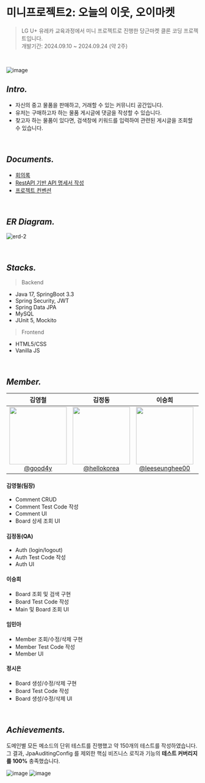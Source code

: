 # 미니프로젝트2: 오늘의 이웃, 오이마켓
> LG U+ 유레카 교육과정에서 미니 프로젝트로 진행한 당근마켓 클론 코딩 프로젝트입니다. <br />
> 개발기간: 2024.09.10 ~ 2024.09.24 (약 2주)
<br />

![image](https://github.com/user-attachments/assets/b8dffa59-3570-4e8c-a4fa-56d6dfad9129)

## _Intro._
- 자신의 중고 물품을 판매하고, 거래할 수 있는 커뮤니티 공간입니다.
- 유저는 구매하고자 하는 물품 게시글에 댓글을 작성할 수 있습니다.
- 찾고자 하는 물품이 있다면, 검색창에 키워드를 입력하여 관련된 게시글을 조회할 수 있습니다.

<br />

## _Documents._
- [회의록](https://jet-glue-2e7.notion.site/3fbe0b007902411d8d3f69b29ccbd026?pvs=4)
- [RestAPI 기반 API 명세서 작성](https://jet-glue-2e7.notion.site/API-65e1b23508844534a3940ae5261a2744?pvs=4)
- [프로젝트 컨벤션](https://jet-glue-2e7.notion.site/RULES-be85d4478f2747b0be93ddabf286d58e?pvs=4)

<br />

## _ER Diagram._
![erd-2](https://github.com/user-attachments/assets/71bbbfad-97ce-43b7-b601-642334e78ad9)

<br />

## _Stacks._
> Backend
- Java 17, SpringBoot 3.3
- Spring Security, JWT
- Spring Data JPA
- MySQL
- JUnit 5, Mockito

> Frontend
- HTML5/CSS
- Vanilla JS

<br />

## _Member._

<div align="center">
  
| **김영철** | **김정동** | **이승희** | **임민아** | **정시은** |
| :------: |  :------: | :------: | :------: | :------: |
| [<img src="https://github.com/user-attachments/assets/4661e9b5-5450-4f5c-8051-282bd7e7abd2" height=150 width=150> <br/> @good4y](https://github.com/good4y) | [<img src="https://avatars.githubusercontent.com/u/115388726?v=4" height=150 width=150> <br/> @hellokorea](https://github.com/hellokorea) | [<img src="https://avatars.githubusercontent.com/u/87460638?v=4" height=150 width=150> <br/> @leeseunghee00](https://github.com/leeseunghee00) | [<img src="https://github.com/user-attachments/assets/58c8732a-6c72-49b7-ae7f-61bf2c32696b" height=150 width=150> <br/> @01MINAH](https://github.com/01MINAH) | [<img src="https://avatars.githubusercontent.com/u/80161733?v=4" height=150 width=150> <br/> @Sieun53](https://github.com/Sieun53) |

</div>

#### 김영철(팀장)
- Comment CRUD
- Comment Test Code 작성
- Comment UI
- Board 상세 조회 UI

#### 김정동(QA)
- Auth (login/logout)
- Auth Test Code 작성
- Auth UI

#### 이승희
- Board 조회 및 검색 구현
- Board Test Code 작성
- Main 및 Board 조회 UI

#### 임민아
- Member 조회/수정/삭제 구현
- Member Test Code 작성
- Member UI
  
#### 정시은
- Board 생성/수정/삭제 구현
- Board Test Code 작성
- Board 생성/수정/삭제 UI

<br />

## _Achievements._

도메인별 모든 메소드의 단위 테스트를 진행했고 약 150개의 테스트를 작성하였습니다.
그 결과, JpaAuditingConfig 를 제외한 핵심 비즈니스 로직과 기능의 **테스트 커버리지를 100%** 충족했습니다.

![image](https://github.com/user-attachments/assets/2f502ef7-aa8f-406c-b8ea-5ffcad9a4471)
![image](https://github.com/user-attachments/assets/cd32f76c-ee6b-4ec7-89d7-5f9a7bf233b9)

